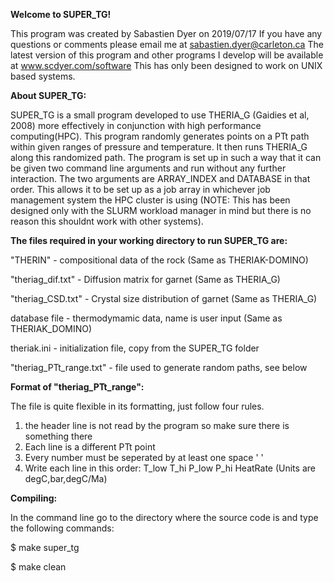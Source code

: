 **Welcome to SUPER_TG!**

This program was created by Sabastien Dyer on 2019/07/17
If you have any questions or comments please email me at sabastien.dyer@carleton.ca
The latest version of this program and other programs I develop will be available at www.scdyer.com/software
This has only been designed to work on UNIX based systems.


**About SUPER_TG:**

SUPER_TG is a small program developed to use THERIA_G (Gaidies et al, 2008) more effectively in conjunction with high performance computing(HPC). This program randomly generates points on a PTt path within given ranges of pressure and temperature. It then runs THERIA_G along this randomized path. The program is set up in such a way that it can be given two command line arguments and run without any further interaction. The two arguments are ARRAY_INDEX and DATABASE in that order. This allows it to be set up as a job array in whichever job management system the HPC cluster is using (NOTE: This has been designed only with the SLURM workload manager in mind but there is no reason this shouldnt work with other systems).


**The files required in your working directory to run SUPER_TG are:**

"THERIN" - compositional data of the rock (Same as THERIAK-DOMINO)

"theriag_dif.txt" - Diffusion matrix for garnet (Same as THERIA_G)

"theriag_CSD.txt" - Crystal size distribution of garnet (Same as THERIA_G)

database file - thermodymamic data, name is user input (Same as THERIAK_DOMINO)

theriak.ini - initialization file, copy from the SUPER_TG folder

"theriag_PTt_range.txt" - file used to generate random paths, see below


**Format of "theriag_PTt_range":**

The file is quite flexible in its formatting, just follow four rules.
1. the header line is not read by the program so make sure there is something there
2. Each line is a different PTt point
3. Every number must be seperated by at least one space ' '
4. Write each line in this order: T_low T_hi P_low P_hi HeatRate (Units are degC,bar,degC/Ma)


**Compiling:**

In the command line go to the directory where the source code is and type the following commands:

$ make super_tg

$ make clean


